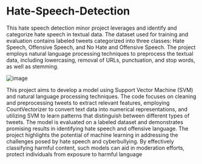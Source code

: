 # Hate-Speech-Detection
This hate speech detection minor project leverages and identify and categorize hate speech in textual data. The dataset used for training and evaluation contains labeled tweets categorized into three classes: Hate Speech, Offensive Speech, and No Hate and Offensive Speech. The project employs natural language processing techniques to preprocess the textual data, including lowercasing, removal of URLs, punctuation, and stop words, as well as stemming.


![image](https://github.com/HarshadVortex/Hate-Speech-Detection/assets/164507622/3cc8a127-dcd4-4e7c-85eb-199e064b8a39)


This project aims to develop a model using Support Vector Machine (SVM) and natural language processing techniques. The code focuses on cleaning and preprocessing tweets to extract relevant features, employing CountVectorizer to convert text data into numerical representations, and utilizing SVM to learn patterns that distinguish between different types of tweets. The model is evaluated on a labeled dataset and demonstrates promising results in identifying hate speech and offensive language.
The project highlights the potential of machine learning in addressing the challenges posed by hate speech and cyberbullying. By effectively classifying harmful content, such models can aid in moderation efforts, protect individuals from exposure to harmful language
